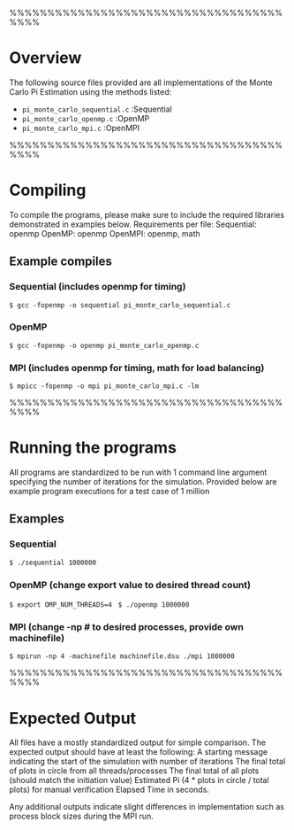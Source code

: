 %%%%%%%%%%%%%%%%%%%%%%%%%%%%%%%%%%%%%%%%
# Overview
The following source files provided are all implementations of the Monte Carlo Pi Estimation using the methods listed:
- `pi_monte_carlo_sequential.c`		:Sequential
- `pi_monte_carlo_openmp.c` 		:OpenMP
- `pi_monte_carlo_mpi.c` 			:OpenMPI

%%%%%%%%%%%%%%%%%%%%%%%%%%%%%%%%%%%%%%%%
# Compiling
To compile the programs, please make sure to include the required libraries demonstrated in examples below. Requirements per file:
Sequential: openmp
OpenMP: openmp
OpenMPI: openmp, math

## Example compiles
### Sequential (includes openmp for timing)
`$ gcc -fopenmp -o sequential pi_monte_carlo_sequential.c`

### OpenMP
`$ gcc -fopenmp -o openmp pi_monte_carlo_openmp.c`

### MPI (includes openmp for timing, math for load balancing)
`$ mpicc -fopenmp -o mpi pi_monte_carlo_mpi.c -lm`

%%%%%%%%%%%%%%%%%%%%%%%%%%%%%%%%%%%%%%%%
# Running the programs
All programs are standardized to be run with 1 command line argument specifying the number of iterations for the simulation. Provided below are example program executions for a test case of 1 million

## Examples
### Sequential
`$ ./sequential 1000000`

### OpenMP (change export value to desired thread count)
`$ export OMP_NUM_THREADS=4 `
`$ ./openmp 1000000`

### MPI (change -np # to desired processes, provide own machinefile)
`$ mpirun -np 4 -machinefile machinefile.dsu ./mpi 1000000`

%%%%%%%%%%%%%%%%%%%%%%%%%%%%%%%%%%%%%%%%
# Expected Output
All files have a mostly standardized output for simple comparison. The expected output should have at least the following:
A starting message indicating the start of the simulation with number of iterations
The final total of plots in circle from all threads/processes
The final total of all plots (should match the initiation value)
Estimated Pi 
(4 * plots in circle / total plots) for manual verification
Elapsed Time in seconds.

Any additional outputs indicate slight differences in implementation such as process block sizes during the MPI run.

